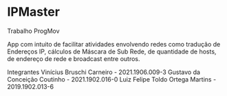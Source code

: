 # IPMaster
Trabalho ProgMov

App com intuito de facilitar atividades envolvendo redes como tradução de Endereços IP, cálculos de Máscara de Sub Rede, de quantidade de hosts, de endereço de rede e broadcast entre outros.

Integrantes
Vinícius Bruschi Carneiro - 2021.1906.009-3
Gustavo da Conceição Coutinho - 2021.1902.016-0
Luiz Felipe Toldo Ortega Martins - 2019.1902.013-6
